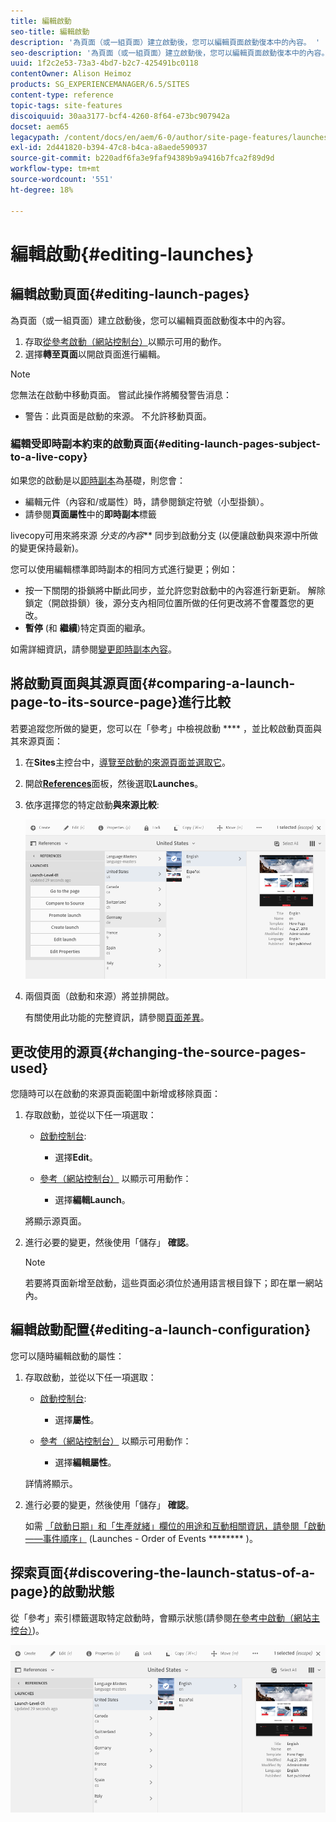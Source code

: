 ```yaml
---
title: 編輯啟動
seo-title: 編輯啟動
description: '為頁面（或一組頁面）建立啟動後，您可以編輯頁面啟動復本中的內容。 '
seo-description: '為頁面（或一組頁面）建立啟動後，您可以編輯頁面啟動復本中的內容。 '
uuid: 1f2c2e53-73a3-4bd7-b2c7-425491bc0118
contentOwner: Alison Heimoz
products: SG_EXPERIENCEMANAGER/6.5/SITES
content-type: reference
topic-tags: site-features
discoiquuid: 30aa3177-bcf4-4260-8f64-e73bc907942a
docset: aem65
legacypath: /content/docs/en/aem/6-0/author/site-page-features/launches
exl-id: 2d441820-b394-47c8-b4ca-a8aede590937
source-git-commit: b220adf6fa3e9faf94389b9a9416b7fca2f89d9d
workflow-type: tm+mt
source-wordcount: '551'
ht-degree: 18%

---
```


# 編輯啟動{#editing-launches}

## 編輯啟動頁面{#editing-launch-pages}

為頁面（或一組頁面）建立啟動後，您可以編輯頁面啟動復本中的內容。

1. 存取[從參考啟動（網站控制台）](/help/sites-authoring/launches.md#launches-in-references-sites-console)以顯示可用的動作。
1. 選擇&#x200B;**轉至頁面**&#x200B;以開啟頁面進行編輯。

>[!NOTE]
>
>您無法在啟動中移動頁面。 嘗試此操作將觸發警告消息：
>
>* 警告：此頁面是啟動的來源。 不允許移動頁面。


### 編輯受即時副本約束的啟動頁面{#editing-launch-pages-subject-to-a-live-copy}

如果您的啟動是以[即時副本](/help/sites-administering/msm.md)為基礎，則您會：

* 編輯元件（內容和/或屬性）時，請參閱鎖定符號（小型掛鎖）。
* 請參閱&#x200B;**頁面屬性**&#x200B;中的&#x200B;**即時副本**&#x200B;標籤

livecopy可用來將來源 *分支的內容*** 同步到啟動分支 (以便讓啟動與來源中所做的變更保持最新)。

您可以使用編輯標準即時副本的相同方式進行變更；例如：

* 按一下關閉的掛鎖將中斷此同步，並允許您對啟動中的內容進行新更新。 解除鎖定（開啟掛鎖）後，源分支內相同位置所做的任何更改將不會覆蓋您的更改。
* **暫停** (和 **繼續**)特定頁面的繼承。

如需詳細資訊，請參閱[變更即時副本內容](/help/sites-administering/msm-livecopy.md#changing-live-copy-content)。

## 將啟動頁面與其源頁面{#comparing-a-launch-page-to-its-source-page}進行比較

若要追蹤您所做的變更，您可以在「參考」中檢視啟動 **** ，並比較啟動頁面與其來源頁面：

1. 在&#x200B;**Sites**&#x200B;主控台中，[導覽至啟動的來源頁面並選取它](/help/sites-authoring/basic-handling.md#viewingandselectingyourresources)。
1. 開啟&#x200B;**[References](/help/sites-authoring/basic-handling.md#references)**&#x200B;面板，然後選取&#x200B;**Launches**。
1. 依序選擇您的特定啟動&#x200B;**與來源比較**:

   ![screen-shot_2019-03-05at121952](assets/screen-shot_2019-03-05at121952.png)

1. 兩個頁面（啟動和來源）將並排開啟。

   有關使用此功能的完整資訊，請參閱[頁面差異](/help/sites-authoring/page-diff.md)。

## 更改使用的源頁{#changing-the-source-pages-used}

您隨時可以在啟動的來源頁面範圍中新增或移除頁面：

1. 存取啟動，並從以下任一項選取：

   * [啟動控制台](/help/sites-authoring/launches.md#the-launches-console):

      * 選擇&#x200B;**Edit**。
   * [參考（網站控制台）](/help/sites-authoring/launches.md#launches-in-references-sites-console) 以顯示可用動作：

      * 選擇&#x200B;**編輯Launch**。

   將顯示源頁面。

1. 進行必要的變更，然後使用「儲存」 **確認**。

   >[!NOTE]
   >
   >若要將頁面新增至啟動，這些頁面必須位於通用語言根目錄下；即在單一網站內。

## 編輯啟動配置{#editing-a-launch-configuration}

您可以隨時編輯啟動的屬性：

1. 存取啟動，並從以下任一項選取：

   * [啟動控制台](/help/sites-authoring/launches.md#the-launches-console):

      * 選擇&#x200B;**屬性**。
   * [參考（網站控制台）](/help/sites-authoring/launches.md#launches-in-references-sites-console) 以顯示可用動作：

      * 選擇&#x200B;**編輯屬性**。

   詳情將顯示。

1. 進行必要的變更，然後使用「儲存」 **確認**。

   如需 [「啟動日期」和「生產就緒」欄位的用途和互動相關資訊，請參閱「啟動——事件順序」](/help/sites-authoring/launches.md#launches-the-order-of-events) (Launches - Order of Events ******** )。

## 探索頁面{#discovering-the-launch-status-of-a-page}的啟動狀態

從「參考」索引標籤選取特定啟動時，會顯示狀態(請參閱[在參考中啟動（網站主控台）](/help/sites-authoring/launches.md#launches-in-references-sites-console))。

![screen-shot_2019-03-05at121901](assets/screen-shot_2019-03-05at121901.png)
